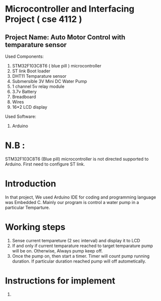 # Microcontroller and Interfacing Project ( cse 4112 )
## Project Name: Auto Motor Control with temparature sensor

Used Components:
1. STM32F103C8T6 ( blue pill ) microcontroller
2. ST link Boot loader
3. DHT11 Temparature sensor
4. Submersible 3V Mini DC Water Pump
5. 1 channel 5v relay module
6. 3.7v Battery
7. Breadboard
8. Wires 
9. 16*2 LCD display 

Used Software:
1. Arduino

# N.B : 
STM32F103C8T6 (Blue pill) microcontroller is not directed supported to Arduino. First need to configure ST link. 

# Introduction
In that project, We used Arduino IDE for coding and programming language was Embedded C. Mainly our program is control 
a water pump in a particular Temparture. 

# Working steps
1. Sense current tempareture (2 sec interval) and display it to LCD
2. If and only if current temparature reached to target temparature pump will be on. Otherwise, Always pump keep off.
3. Once the pump on, then start a timer. Timer will count pump running duration. If particular duration reached pump 
will off autometically.

# Instructions for implement 
1. 


